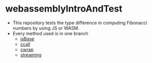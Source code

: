 # webassemblyIntroAndTest

- This repository tests the type difference in computing Fibonacci numbers by using JS or WASM.
- Every method used is in one branch
  - [jsBase](https://github.com/aloncrack7/webassemblyIntroAndTest/tree/jsBase)
  - [ccall](https://github.com/aloncrack7/webassemblyIntroAndTest/tree/ccall)
  - [cwrap](https://github.com/aloncrack7/webassemblyIntroAndTest/tree/cwrap)
  - [streaming](https://github.com/aloncrack7/webassemblyIntroAndTest/tree/streaming)
